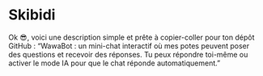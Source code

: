 # Skibidi
Ok 😎, voici une description simple et prête à copier-coller pour ton dépôt GitHub :  “WawaBot : un mini-chat interactif où mes potes peuvent poser des questions et recevoir des réponses. Tu peux répondre toi-même ou activer le mode IA pour que le chat réponde automatiquement.”  
